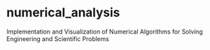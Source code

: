 # numerical_analysis
Implementation and Visualization of Numerical Algorithms for Solving Engineering and Scientific Problems
